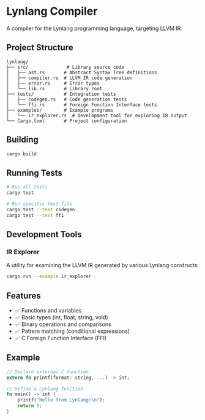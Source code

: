 # Lynlang Compiler

A compiler for the Lynlang programming language, targeting LLVM IR.

## Project Structure

```
lynlang/
├── src/              # Library source code
│   ├── ast.rs       # Abstract Syntax Tree definitions
│   ├── compiler.rs  # LLVM IR code generation
│   ├── error.rs     # Error types
│   └── lib.rs       # Library root
├── tests/           # Integration tests
│   ├── codegen.rs   # Code generation tests
│   └── ffi.rs       # Foreign Function Interface tests
├── examples/        # Example programs
│   └── ir_explorer.rs  # Development tool for exploring IR output
└── Cargo.toml       # Project configuration
```

## Building

```bash
cargo build
```

## Running Tests

```bash
# Run all tests
cargo test

# Run specific test file
cargo test --test codegen
cargo test --test ffi
```

## Development Tools

### IR Explorer
A utility for examining the LLVM IR generated by various Lynlang constructs:

```bash
cargo run --example ir_explorer
```

## Features

- ✅ Functions and variables
- ✅ Basic types (int, float, string, void)
- ✅ Binary operations and comparisons
- ✅ Pattern matching (conditional expressions)
- ✅ C Foreign Function Interface (FFI)

## Example

```rust
// Declare external C function
extern fn printf(format: string, ...) -> int;

// Define a Lynlang function
fn main() -> int {
    printf("Hello from Lynlang!\n");
    return 0;
}
``` 